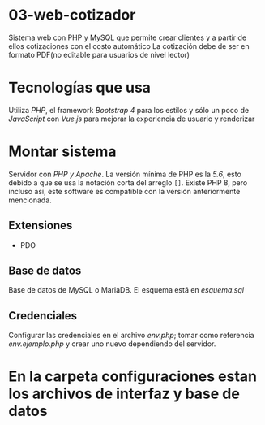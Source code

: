 # 03-web-cotizador
Sistema web con PHP y MySQL que permite crear clientes y a partir de ellos cotizaciones con el costo automático
La cotización debe de ser en formato PDF(no editable para usuarios de nivel lector)  

# Tecnologías que usa  
Utiliza _PHP_, el framework _Bootstrap 4_ para los estilos y sólo un poco de _JavaScript_ con _Vue.js_ para mejorar la experiencia de usuario y renderizar
  
# Montar sistema  
Servidor con *PHP y Apache*. La versión mínima de PHP es la *5.6*, esto debido a que se usa la notación corta del arreglo `[]`.
Existe PHP 8, pero incluso así, este software es compatible con la versión anteriormente mencionada.

## Extensiones  
* PDO  

## Base de datos  
Base de datos de MySQL o MariaDB. El esquema está en _esquema.sql_  
  
## Credenciales  
Configurar las credenciales en el archivo _env.php_; tomar como referencia _env.ejemplo.php_ y crear uno nuevo dependiendo del servidor.  

# En la carpeta configuraciones estan los archivos de interfaz y base de datos 
 
